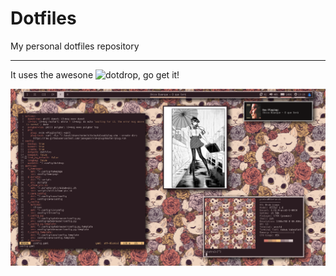 # Dotfiles

My personal dotfiles repository

------------------

It uses the awesone ![dotdrop](https://github.com/deadc0de6/dotdrop), go get it!

![Rice Desktop](Screenshots/rice_desktop.png)
